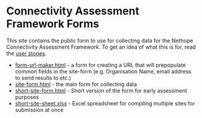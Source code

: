 # Connectivity Assessment Framework Forms
This site contains the public form to use for collecting data for the Nethope Connectivity Assessment Framework. To get an idea of what this is for, read the [user stories](user_stories.md).

* [form-url-maker.html](form-url-maker.html) - a form for creating a URL that will prepopulate common fields in the site-form (e.g. Organisation Name, email address to send results to etc.)
* [site-form.html](site-form.html) - the main form for collecting data
* [short-site-form.html](short-site-form.html) - Short version of the form for early assessment purposes
* [short-site-sheet.xlsx](short-site-sheet.xlsx) - Excel spreadsheet for compiling multiple sites for submission at once
